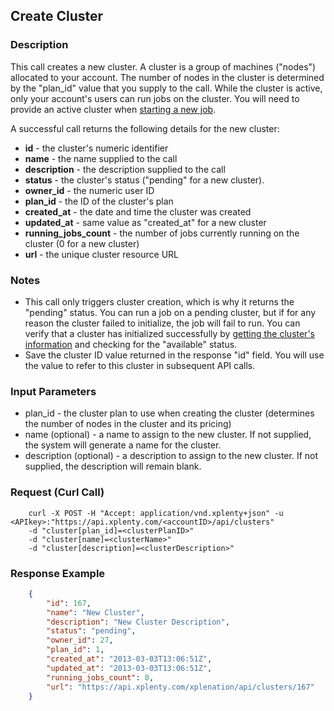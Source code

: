## Create Cluster

### Description
This call creates a new cluster. A cluster is a group of machines ("nodes") allocated to your account. The number of nodes in the cluster is determined by the "plan_id" value that you supply to the call. While the cluster is active, only your account's users can run jobs on the cluster.
You will need to provide an active cluster when [starting a new job](https://github.com/xplenty/xplenty-api-doc/blob/master/sections/Run%20Job.md).

A successful call returns the following details for the new cluster:
* **id** - the cluster's numeric identifier
* **name** - the name supplied to the call
* **description** - the description supplied to the call
* **status** - the cluster's status ("pending" for a new cluster).
* **owner_id** - the numeric user ID
* **plan_id** - the ID of the cluster's plan
* **created_at** - the date and time the cluster was created
* **updated_at** - same value as "created_at" for a new cluster
* **running_jobs_count** - the number of jobs currently running on the cluster (0 for a new cluster)
* **url** - the unique cluster resource URL
  
### Notes
* This call only triggers cluster creation, which is why it returns the "pending" status. You can run a job on a pending cluster, but if for any reason the cluster failed to initialize, the job will fail to run.
You can verify that a cluster has initialized successfully by [getting the cluster's information](https://github.com/xplenty/xplenty-api-doc/blob/master/sections/Get%20Cluster%20Information.md) and checking for the "available" status.
* Save the cluster ID value returned in the response "id" field. You will use the value to refer to this cluster in subsequent API calls.

### Input Parameters
* plan_id - the cluster plan to use when creating the cluster (determines the number of nodes in the cluster and its pricing)
* name (optional) - a name to assign to the new cluster. If not supplied, the system will generate a name for the cluster.
* description (optional) - a description to assign to the new cluster. If not supplied, the description will remain blank.

### Request (Curl Call)
```shell
    curl -X POST -H "Accept: application/vnd.xplenty+json" -u <APIkey>:"https://api.xplenty.com/<accountID>/api/clusters" 
    -d "cluster[plan_id]=<clusterPlanID>" 
    -d "cluster[name]=<clusterName>" 
    -d "cluster[description]=<clusterDescription>"
```

### Response Example
```json
    {
        "id": 167,
        "name": "New Cluster",
        "description": "New Cluster Description",
        "status": "pending",
        "owner_id": 27,
        "plan_id": 1,
        "created_at": "2013-03-03T13:06:51Z",
        "updated_at": "2013-03-03T13:06:51Z",
        "running_jobs_count": 0,
        "url": "https://api.xplenty.com/xplenation/api/clusters/167"
    }
```
